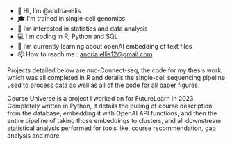 - 👋 Hi, I’m @andria-ellis
- 🎓 I'm trained in single-cell genomics 
- 👀 I’m interested in statistics and data analysis
- 💻 I'm coding in R, Python and SQL 
- 🌱 I’m currently learning about openAI embedding of text files
- 📫 How to reach me : andria.ellis12@gmail.com

Projects detailed below are nuc-Connect-seq, the code for my thesis work, which was all completed in R and details the single-cell sequencing pipeline used to process data as well as all of the code for all paper figures. 

Course Universe is a project I worked on for FutureLearn in 2023. Completely written in Python, it details the pulling of course description from the database, embedding it with OpenAI API functions, and then the entire pipeline of taking those embeddings to clusters, and all downstream statistical analysis performed for tools like, course recommendation, gap analysis and more
